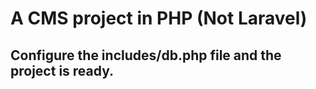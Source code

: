 # A CMS project in PHP (Not Laravel)

## Configure the includes/db.php file and the project is ready.
